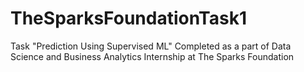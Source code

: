 # TheSparksFoundationTask1
Task "Prediction Using Supervised ML" Completed as a part of Data Science and Business Analytics Internship at The Sparks Foundation
